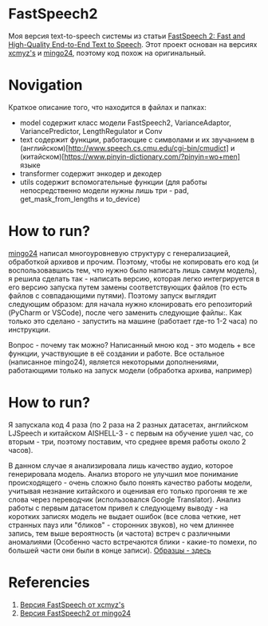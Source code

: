 # FastSpeech2
Моя версия text-to-speech системы из статьи [FastSpeech 2: Fast and High-Quality End-to-End Text to Speech](https://github.com/xcmyz/FastSpeech). Этот проект основан на версиях [xcmyz's](https://github.com/xcmyz/FastSpeech) и [mingo24](https://github.com/ming024/FastSpeech2/tree/d4e79eb52e8b01d24703b2dfc0385544092958f3), поэтому код похож на оригинальный.

# Novigation
Краткое описание того, что находится в файлах и папках:
- model содержит класс модели FastSpeech2, VarianceAdaptor, VariancePredictor, LengthRegulator и Conv
- text содержит функции, работающие с символами и их звучанием в (английском)[http://www.speech.cs.cmu.edu/cgi-bin/cmudict] и (китайском)[https://www.pinyin-dictionary.com/?pinyin=wo+men] языке
- transformer содержит энкодер и декодер
- utils содержит вспомогательные функции (для работы непосредственно модели нужны лишь три - pad, get_mask_from_lengths и to_device) 


# How to run?

[mingo24](https://github.com/ming024/FastSpeech2/tree/d4e79eb52e8b01d24703b2dfc0385544092958f3) написал многоуровневую структуру с генерализацией, обработкой архивов и прочим. Поэтому, чтобы не копировать его код (и воспользовавшись тем, что нужно было написать лишь самум модель), я решила сделать так - написать версию, которая легко интегрируется в его версию запуска путем замены соответствующих файлов (то есть файлов с совпадающими путями). Поэтому запуск выглядит следующим образом: для начала нужно клонировать его репозиторий (PyCharm or VSCode), после чего заменить следующие файлы:. Как только это сделано - запустить на машине (работает где-то 1-2 часа) по инструкции.

Вопрос - почему так можно?
Написанный мною код - это модель + все функции, участвующие в её создании и работе. Все остальное (написанное mingo24), является некоторыми дополнениями, работающими только на запуск модели (обработка архива, например)

# How to run?
Я запускала код 4 раза (по 2 раза на 2 разных датасетах, английском LJSpeech и китайском AISHELL-3 - с первым на обучение ушел час, со вторым - три, поэтому поставим, что среднее время работы около 2 часов). 

В данном случае я анализировала лишь качество аудио, которое генерировала модель. Анализ второго не улучшил мое понимание происходящего - очень сложно было понять качество работы модели, учитывая незнание китайского и оценивая его только прогоняя те же слова через переводчик (использовался Google Translator). Анализ работы с первым датасетом привел к следующему выводу - на коротких записях модель не выдает ошибок (все слова четкие, нет странных пауз или "бликов" - сторонних звуков), но чем длиннее запись, тем выше вероятность (и частота) встреч с различными аномалиями (Особенно часто встречаются блики - какие-то помехи, по большей части они были в конце записи). [Образцы - здесь](https://drive.google.com/drive/u/0/folders/1hRo3W0j7qF-Zjk0uzK7rv1fac9ysqplQ)



# Referencies
1) [Версия FastSpeech от xcmyz's](https://github.com/xcmyz/FastSpeech)
2) [Версия FastSpeech2 от mingo24](https://github.com/ming024/FastSpeech2/tree/d4e79eb52e8b01d24703b2dfc0385544092958f3)
